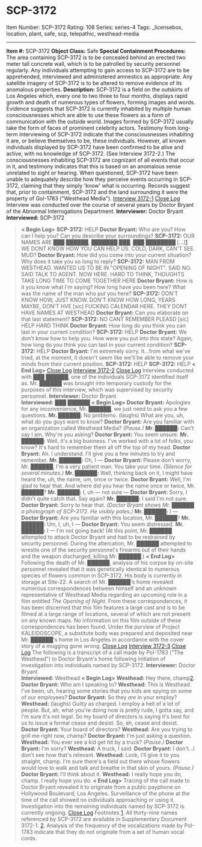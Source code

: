 # SCP-3172
Item Number: SCP-3172
Rating: 108
Series: series-4
Tags: _licensebox, location, plant, safe, scp, telepathic, westhead-media

---

**Item #:** SCP-3172
**Object Class:** Safe
**Special Containment Procedures:** The area containing SCP-3172 is to be concealed behind an erected two meter tall concrete wall, which is to be patrolled by security personnel regularly. Any individuals attempting to gain access to SCP-3172 are to be apprehended, interviewed and administered amnestics as appropriate.
Any satellite imagery of SCP-3172 is to be altered to remove evidence of its anomalous properties.
**Description:** SCP-3172 is a field on the outskirts of Los Angeles which, every one to two three to four months, displays rapid growth and death of numerous types of flowers, forming images and words. Evidence suggests that SCP-3172 is currently inhabited by multiple human consciousnesses which are able to use these flowers as a form of communication with the outside world.
Images formed by SCP-3172 usually take the form of faces of prominent celebrity actors. Testimony from long-term interviewing of SCP-3172 indicate that the consciousnesses inhabiting it are, or believe themselves to be, these individuals. However, all known individuals displayed by SCP-3172 have been confirmed to be alive and active, with no knowledge of SCP-3172. (See Interview 3172-2.)
The consciousnesses inhabiting SCP-3172 are cognizant of all events that occur in it, and testimony indicates that this is based on an anomalous sense unrelated to sight or hearing. When questioned, SCP-3172 have been unable to adequately describe how they perceive events occurring in SCP-3172, claiming that they simply 'know' what is occurring.
Records suggest that, prior to containment, SCP-3172 and the land surrounding it were the property of GoI-1783 ("Westhead Media").
[Interview 3172-1](javascript:;)
[Close Log](javascript:;)
Interview was conducted over the course of several years by Doctor Bryant of the Abnormal Interrogations Department.
**Interviewer:** Doctor Bryant  
**Interviewed:** SCP-3172
> **< Begin Log>**
> **SCP-3172:** HELP
> **Doctor Bryant:** Who are you? How can I help you? Can you describe your surroundings?
> **SCP-3172:** OUR NAMES ARE ███ ██████, ███████ ███, ███ ████████ […][1](javascript:;) WE DONT KNOW HOW YOU CAN HELP US. COLD, DARK, CAN'T SEE. MUD?
> **Doctor Bryant:** How did you come into your current situation? Why does it take you so long to reply?
> **SCP-3172:** MAN FROM WESTHEAD. WANTED US TO BE IN "OPENING OF NIGHT". SAID NO. SAID TALK TO AGENT. NOW HERE. HARD TO THINK, THOUGHTS TAKE LONG TIME TO COME TOGETHER HERE
> **Doctor Bryant:** How is it you know what I'm saying? How long have you been here? What was the name of the man who put you here?
> **SCP-3172:** DON'T KNOW HOW, JUST KNOW. DON'T KNOW HOW LONG, YEARS MAYBE, DON'T HVE [sic] FUCKING CALENDAR HERE. THEY DONT HAVE NAMES AT WESTHEAD
> **Doctor Bryant:** Can you elaborate on that last statement?
> **SCP-3172:** NO CANT REMEMBER PLEASD [sic] HELP HARD THINK
> **Doctor Bryant:** How long do you think you can last in your current condition?
> **SCP-3172:** HELP
> **Doctor Bryant:** We don't know how to help you. How were you put into this state? Again, how long do you think you can last in your current condition?
> **SCP-3172:** HELP
> **Doctor Bryant:** I'm extremely sorry. It…from what we've tried, at the moment, it doesn't seem like we'll be able to remove your minds from their current position.
> **SCP-3172:** HELP
> **SCP-3172:** HELP
> **< End Log>**
[Close Log](javascript:;)
[Interview 3172-2](javascript:;)
[Close Log](javascript:;)
Interview conducted with ███ ██████, one of the individuals SCP-3172 identified itself as. Mr. ██████ was brought into temporary custody for the purposes of this interview, which was supervised by security personnel.
**Interviewer:** Doctor Bryant  
**Interviewed:** ███ ██████
> **< Begin Log>**
> **Doctor Bryant:** Apologies for any inconvenience, Mr. ██████, we just need to ask you a few questions.
> **Mr. ██████:** No problemo. (laughs) What are you, uh, what do you guys want to know?
> **Doctor Bryant:** Are you familiar with an organization called Westhead Media?
> _(Pause.)_
> **Mr. ██████:** Can't say I am. Why're you asking?
> **Doctor Bryant:** You seem unsure.
> **Mr. ██████:** Well, it's a big business. I've worked with a lot of folks, you know? It's hard to remember them all off the top of my head.
> **Doctor Bryant:** Ah. I understand. I'll give you a few minutes to try and remember.
> **Mr. ██████:** Oh, I —
> **Doctor Bryant:** Please don't worry, Mr. ██████, I'm a very patient man. You take your time.
> _(Silence for several minutes.)_
> **Mr. ██████:** Well, thinking back on it, I might have heard the, uh, the name, um, once or twice.
> **Doctor Bryant:** Well, I'm glad to hear that. And where did you hear the name once or twice, Mr. ██████?
> **Mr. ██████:** I, uh — not sure —
> **Doctor Bryant:** Sorry, I didn't quite catch that. Say again?
> **Mr. ██████:** I said I'm not sure.
> **Doctor Bryant:** Sorry to hear that.
> _(Doctor Bryant shows Mr. ██████ a photograph of SCP-3172. He visibly pales.)_
> **Mr. ██████:** I —
> **Doctor Bryant:** Are you familiar with this location, Mr. ██████?
> **Mr. ██████:** Um, I, uh, I —
> **Doctor Bryant:** You seem distressed.
> **Mr. ██████:** I — I'm not going back!
> (At this point, Mr. ██████ attempted to attack Doctor Bryant and had to be restrained by security personnel. During the altercation, Mr. ██████ attempted to wrestle one of the security personnel's firearms out of their hands and the weapon discharged, killing Mr. ██████.)
> **< End Log>**
Following the death of Mr. ██████, analysis of his corpse by on-site personnel revealed that it was genetically identical to numerous species of flowers common in SCP-3172. His body is currently in storage at Site-22.
A search of Mr. ██████'s home revealed numerous correspondences between himself and an unknown representative of Westhead Media regarding an upcoming role in a film entitled _The Opening of Night_. From these correspondences, it has been discerned that this film features a large cast and is to be filmed at a large range of locations, several of which are not present on any known maps. No information on this film outside of these correspondences has been found.
Under the purview of Project KALEIDOSCOPE, a substitute body was prepared and deposited near Mr. ██████'s home in Los Angeles in accordance with the cover story of a mugging gone wrong.
[Close Log](javascript:;)
[Interview 3172-3](javascript:;)
[Close Log](javascript:;)
The following is a transcript of a call made by PoI-1783 ("The Westhead") to Doctor Bryant's home following initiation of investigation into individuals named by SCP-3172.
**Interviewer:** Doctor Bryant  
**Interviewed:** Westhead
> **< Begin Log>**
> **Westhead:** Hey there, champ[2](javascript:;).
> **Doctor Bryant:** Who am I speaking to?
> **Westhead:** This is Westhead. I've been, uh, hearing some stories that you kids are spying on some of our employees?
> **Doctor Bryant:** So they _are_ in your employ?
> **Westhead:** (laughs) Guilty as charged. I employ a hell of a lot of people. But, ah, what you're doing now is pretty rude, I gotta say, and I'm sure it's not legal. So my board of directors is saying it's best for us to issue a formal cease and desist. So, ah, cease and desist.
> **Doctor Bryant:** Your board of directors?
> **Westhead:** Are you trying to grill me right now, champ?
> **Doctor Bryant:** I'm just asking a question.
> **Westhead:** You ever see a kid get hit by a truck?
> _(Pause.)_
> **Doctor Bryant:** I'm sorry?
> **Westhead:** A truck, I said.
> **Doctor Bryant:** I don't…I don't see how that's relevant.
> **Westhead:** Look, I'll give it to you straight, champ. I'm sure there's a field out there whose flowers would love to walk and talk and breathe in that skin of yours.
> _(Pause.)_
> **Doctor Bryant:** I'll think about it.
> **Westhead:** I really hope you do, champ. I really hope you do.
> **< End Log>**
Tracing of the call made to Doctor Bryant revealed it to originate from a public payphone on Hollywood Boulevard, Los Angeles. Surveillance of the phone at the time of the call showed no individuals approaching or using it.
Investigation into the remaining individuals named by SCP-3172 is currently ongoing.
[Close Log](javascript:;)
Footnotes
[1](javascript:;). All thirty-nine names referenced by SCP-3172 are available in Supplementary Document 3172-1.
[2](javascript:;). Analysis of the frequency of the vocalizations made by PoI-1783 indicate that they do not originate from a set of human vocal cords.